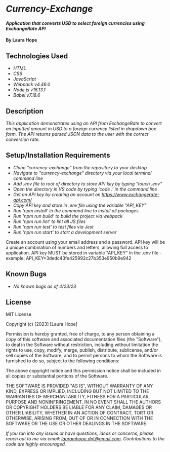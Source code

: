 # _Currency-Exchange_

#### _Application that converts USD to select foreign currencies using ExchangeRate API_

#### By **Laura Hope**

## Technologies Used

* _HTML_
* _CSS_
* _JavaScript_
* _Webpack v4.46.0_
* _Node.js v16.13.1_
* _Babel v7.18.6_

## Description

_This application demonstrates using an API from ExchangeRate to convert an inputted amount in USD to a foreign currency listed in dropdown box form. The API returns parsed JSON data to the user with the correct conversion rate._

## Setup/Installation Requirements

* _Clone “currency-exchange“ from the repository to your desktop_
* _Navigate to "currency-exchange" directory via your local terminal command line_
* _Add .env file to root of directory to store API key by typing "touch .env"_
* _Open the directory in VS code by typing 'code .' in the command line_
* _Get an API key by creating an account on https://www.exchangerate-api.com/_
* _Copy API key and store in .env file using the variable "API_KEY"_
* _Run 'npm install' in the command line to install all packages_
* _Run 'npm run build' to build the project via webpack_
* _Run 'npm run lint' to lint all JS files_
* _Run 'npm run test' to test files via Jest_
* _Run 'npm run start' to start a development server_

Create an account using your email address and a password. API key will be a unique combination of numbers and letters, allowing full access to application. API key MUST be stored in variable "API_KEY" in the .env file - example: API_KEY=3dedc43fe425992c27b353e950b9e942

## Known Bugs

* _No known bugs as of 4/23/23_

## License

MIT License

Copyright (c) [2023] [Laura Hope]

Permission is hereby granted, free of charge, to any person obtaining a copy
of this software and associated documentation files (the "Software"), to deal
in the Software without restriction, including without limitation the rights
to use, copy, modify, merge, publish, distribute, sublicense, and/or sell
copies of the Software, and to permit persons to whom the Software is
furnished to do so, subject to the following conditions:

The above copyright notice and this permission notice shall be included in all
copies or substantial portions of the Software.

THE SOFTWARE IS PROVIDED "AS IS", WITHOUT WARRANTY OF ANY KIND, EXPRESS OR
IMPLIED, INCLUDING BUT NOT LIMITED TO THE WARRANTIES OF MERCHANTABILITY,
FITNESS FOR A PARTICULAR PURPOSE AND NONINFRINGEMENT. IN NO EVENT SHALL THE
AUTHORS OR COPYRIGHT HOLDERS BE LIABLE FOR ANY CLAIM, DAMAGES OR OTHER
LIABILITY, WHETHER IN AN ACTION OF CONTRACT, TORT OR OTHERWISE, ARISING FROM,
OUT OF OR IN CONNECTION WITH THE SOFTWARE OR THE USE OR OTHER DEALINGS IN THE
SOFTWARE.

_If you run into any issues or have questions, ideas or concerns, please reach out to me via email: lauramhope.dpt@gmail.com.  Contributions to the code are highly encouraged._
